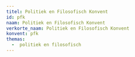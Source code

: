 ```yaml
---
titel: Politiek en Filosofisch Konvent
id: pfk
naam: Politiek en Filosofisch Konvent
verkorte_naam: Politiek en Filosofisch Konvent
konvent: pfk
themas:
  -  politiek en filosofisch
---
```

